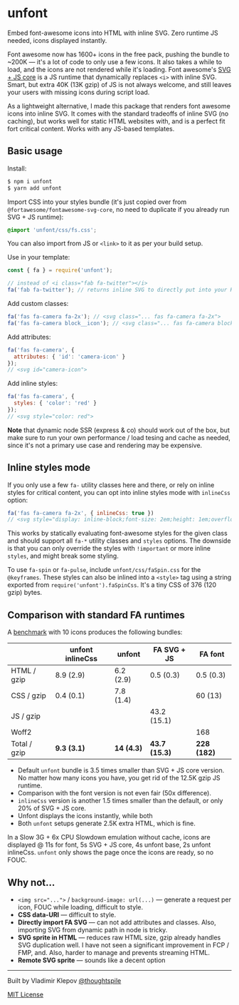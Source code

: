 # unfont

Embed font-awesome icons into HTML with inline SVG. Zero runtime JS needed, icons displayed instantly.

Font awesome now has 1600+ icons in the free pack, pushing the bundle to ~200K — it's a lot of code to only use a few icons. It also takes a while to load, and the icons are not rendered while it's loading. Font awesome's [SVG + JS core](https://fontawesome.com/how-to-use/on-the-web/advanced/svg-javascript-core) is a JS runtime that dynamically replaces `<i>` with inline SVG. Smart, but extra 40K (13K gzip) of JS is not always welcome, and still leaves your users with missing icons during script load.

As a lightweight alternative, I made this package that renders font awesome icons into inline SVG. It comes with the standard tradeoffs of inline SVG (no caching), but works well for static HTML websites with, and is a perfect fit fort critical content. Works with any JS-based templates.

## Basic usage

Install:

```sh
$ npm i unfont
$ yarn add unfont
```

Import CSS into your styles bundle (it's just copied over from `@fortawesome/fontawesome-svg-core`, no need to duplicate if you already run SVG + JS runtime):

```css
@import 'unfont/css/fs.css';
```

You can also import from JS or `<link>` to it as per your build setup.

Use in your template:

```js
const { fa } = require('unfont');

// instead of <i class="fab fa-twitter"></i>
fa('fab fa-twitter'); // returns inline SVG to directly put into your HTML
```

Add custom classes:

```js
fa('fas fa-camera fa-2x'); // <svg class="... fas fa-camera fa-2x">
fa('fas fa-camera block__icon'); // <svg class="... fas fa-camera block__icon">
```

Add attributes:

```js
fa('fas fa-camera', {
  attributes: { 'id': 'camera-icon' }
});
// <svg id="camera-icon">
```

Add inline styles:

```js
fa('fas fa-camera', {
  styles: { 'color': 'red' }
});
// <svg style="color: red">
```

__Note__ that dynamic node SSR (express & co) should work out of the box, but make sure to run your own performance / load tesing and cache as needed, since it's not a primary use case and rendering may be expensive.

## Inline styles mode

If you only use a few `fa-` utility classes here and there, or rely on inline styles for critical content, you can opt into inline styles mode with `inlineCss` option:

```js
fa('fas fa-camera fa-2x', { inlineCss: true })
// <svg style="display: inline-block;font-size: 2em;height: 1em;overflow: visible;vertical-align: -0.125em;width: 1em;">
```

This works by statically evaluating font-awesome styles for the given class and should support all `fa-*` utility classes and `styles` options. The downside is that you can only override the styles with `!important` or more inline `styles`, and might break some styling.

To use `fa-spin` or `fa-pulse`, include `unfont/css/faSpin.css` for the `@keyframes`. These styles can also be inlined into a `<style>` tag using a string exported from `require('unfont').faSpinCss`. It's a tiny CSS of 376 (120 gzip) bytes.

## Comparison with standard FA runtimes

A [benchmark](./benchmark) with 10 icons produces the following bundles:

|              | unfont inlineCss | unfont        | FA SVG + JS     | FA font        |
|--------------|------------------|---------------|-----------------|----------------|
| HTML / gzip  | 8.9 (2.9)        | 6.2 (2.9)     | 0.5 (0.3)       | 0.5 (0.3)      |
| CSS / gzip   | 0.4 (0.1)        | 7.8 (1.4)     |                 | 60 (13)        |
| JS / gzip    |                  |               | 43.2 (15.1)     |                |
| Woff2        |                  |               |                 | 168            |
| Total / gzip | __9.3 (3.1)__    | __14 (4.3)__  | __43.7 (15.3)__ | __228 (182)__  |

- Default `unfont` bundle is 3.5 times smaller than SVG + JS core version. No matter how many icons you have, you get rid of the 12.5K gzip JS runtime.
- Comparison with the font version is not even fair (50x difference).
- `inlineCss` version is another 1.5 times smaller than the default, or only 20% of SVG + JS core.
- Unfont displays the icons instantly, while both
- Both `unfont` setups generate 2.5K extra HTML, which is fine.

In a Slow 3G + 6x CPU Slowdown emulation without cache, icons are displayed @ 11s for font, 5s SVG + JS core, 4s unfont base, 2s unfont inlineCss. `unfont` only shows the page once the icons are ready, so no FOUC.

## Why not...

- `<img src="...">` / `background-image: url(...)` — generate a request per icon, FOUC while loading, difficult to style.
- __CSS data-URI__ — difficult to style.
- __Directly import FA SVG__ — can not add attributes and classes. Also, importing SVG from dynamic path in node is tricky.
- __SVG sprite in HTML__ — reduces raw HTML size, gzip already handles SVG duplication well. I have not seen a significant improvement in FCP / FMP, and. Also, harder to manage and prevents streaming HTML.
- __Remote SVG sprite__ — sounds like a decent option

---

Built by Vladimir Klepov [@thoughtspile](https://thoughtspile.github.io)

[MIT License](./LICENSE)
